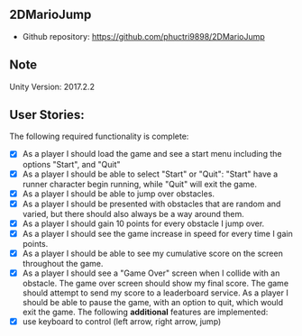 ## 2DMarioJump
- Github repository: https://github.com/phuctri9898/2DMarioJump

## Note
Unity Version: 2017.2.2

## User Stories:
The following required functionality is complete:
* [x] As a player I should load the game and see a start menu including the options "Start", and "Quit"
* [x] As a player I should be able to select "Start" or "Quit": "Start" have a runner character begin running, while "Quit" will exit the game.
* [x] As a player I should be able to jump over obstacles.
* [x] As a player I should be presented with obstacles that are random and varied, but there should also always be a way around them.
* [x] As a player I should gain 10 points for every obstacle I jump over.
* [x] As a player I should see the game increase in speed for every time I gain points.
* [x] As a player I should be able to see my cumulative score on the screen throughout the game.
* [x] As a player I should see a "Game Over" screen when I collide with an obstacle. The game over screen should show my final score. The game should attempt to send my score to a leaderboard service.
As a player I should be able to pause the game, with an option to quit, which would exit the game.
The following **additional** features are implemented:
* [x] use keyboard to control (left arrow, right arrow, jump)